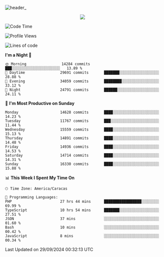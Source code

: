 ![header_](https://github.com/user-attachments/assets/4010d822-ccdc-4198-b608-18c773338d18)


<p align="center">
  <a href="http://www.github.com/thevacs">
    <img src="https://github-readme-streak-stats.herokuapp.com/?user=thevacs&stroke=ffffff&background=1c1917&ring=0891b2&fire=0891b2&currStreakNum=ffffff&currStreakLabel=0891b2&sideNums=ffffff&sideLabels=ffffff&dates=ffffff&hide_border=true" />
  </a>
</p>

<!--START_SECTION:waka-->
![Code Time](http://img.shields.io/badge/Code%20Time-2%2C916%20hrs%2040%20mins-blue)

![Profile Views](http://img.shields.io/badge/Profile%20Views-0-blue)

![Lines of code](https://img.shields.io/badge/From%20Hello%20World%20I%27ve%20Written-10.5%20million%20lines%20of%20code-blue)

**I'm a Night 🦉** 

```text
🌞 Morning                14284 commits       ███░░░░░░░░░░░░░░░░░░░░░░   13.89 % 
🌆 Daytime                29691 commits       ███████░░░░░░░░░░░░░░░░░░   28.88 % 
🌃 Evening                34059 commits       ████████░░░░░░░░░░░░░░░░░   33.12 % 
🌙 Night                  24791 commits       ██████░░░░░░░░░░░░░░░░░░░   24.11 % 
```
📅 **I'm Most Productive on Sunday** 

```text
Monday                   14628 commits       ████░░░░░░░░░░░░░░░░░░░░░   14.23 % 
Tuesday                  11767 commits       ███░░░░░░░░░░░░░░░░░░░░░░   11.44 % 
Wednesday                15559 commits       ████░░░░░░░░░░░░░░░░░░░░░   15.13 % 
Thursday                 14891 commits       ████░░░░░░░░░░░░░░░░░░░░░   14.48 % 
Friday                   14936 commits       ████░░░░░░░░░░░░░░░░░░░░░   14.53 % 
Saturday                 14714 commits       ████░░░░░░░░░░░░░░░░░░░░░   14.31 % 
Sunday                   16330 commits       ████░░░░░░░░░░░░░░░░░░░░░   15.88 % 
```


📊 **This Week I Spent My Time On** 

```text
🕑︎ Time Zone: America/Caracas

💬 Programming Languages: 
PHP                      27 hrs 44 mins      █████████████████░░░░░░░░   69.99 % 
TypeScript               10 hrs 54 mins      ███████░░░░░░░░░░░░░░░░░░   27.51 % 
JSON                     37 mins             ░░░░░░░░░░░░░░░░░░░░░░░░░   01.60 % 
Bash                     10 mins             ░░░░░░░░░░░░░░░░░░░░░░░░░   00.42 % 
JavaScript               8 mins              ░░░░░░░░░░░░░░░░░░░░░░░░░   00.34 % 
```


 Last Updated on 29/09/2024 00:32:13 UTC
<!--END_SECTION:waka-->
